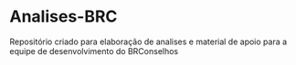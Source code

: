 # Analises-BRC
Repositório criado para elaboração de analises e material de apoio para a equipe de desenvolvimento do BRConselhos
